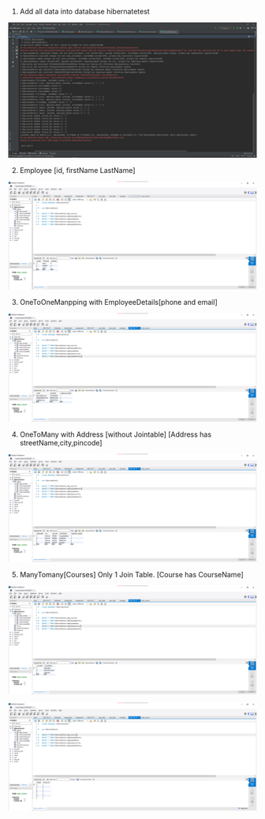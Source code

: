 1. Add all data into database hibernatetest

![1](files/1.png)

2. Employee [id, firstName LastName]

![2](files/2.png)

3. OneToOneManpping with EmployeeDetails[phone and email]

![3](files/3.png)

4. OneToMany with Address [without Jointable] [Address has streetName,city,pincode]

![4](files/4.png)

5. ManyTomany[Courses] Only 1 Join Table. [Course has CourseName]

![5](files/5.png)

![6](files/6.png)